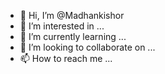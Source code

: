 - 👋 Hi, I’m @Madhankishor
- 👀 I’m interested in ...
- 🌱 I’m currently learning ...
- 💞️ I’m looking to collaborate on ...
- 📫 How to reach me ...

<!---
Madhankishor/Madhankishor is a ✨ special ✨ repository because its `README.md` (this file) appears on your GitHub profile.
You can click the Preview link to take a look at your changes.

